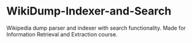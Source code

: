# WikiDump-Indexer-and-Search
Wikipedia dump parser and indexer with search functionality. Made for Information Retrieval and Extraction course.
